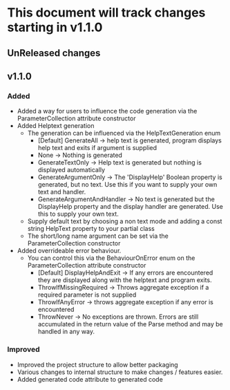 # This document will track changes starting in v1.1.0

## UnReleased changes

## v1.1.0
### Added
- Added a way for users to influence the code generation via the ParameterCollection attribute constructor
- Added Helptext generation
  - The generation can be influenced via the HelpTextGeneration enum
    - [Default] GenerateAll -> help text is generated, program displays help text and exits if argument is supplied
    - None -> Nothing is generated
    - GenerateTextOnly -> Help text is generated but nothing is displayed automatically
    - GenerateArgumentOnly -> The 'DisplayHelp' Boolean property is generated, but no text. Use this if you want to supply your own text and handler.
    - GenerateArgumentAndHandler -> No text is generated but the DisplayHelp property and the display handler are generated. Use this to supply your own text.
  - Supply default text by choosing a non text mode and adding a const string HelpText property to your partial class
  - The short/long name argument can be set via the ParameterCollection constructor
- Added overrideable error behaviour.
  - You can control this via the BehaviourOnError enum on the ParameterCollection attribute constructor
    - [Default] DisplayHelpAndExit -> If any errors are encountered they are displayed along with the helptext and program exits.
    - ThrowIfMissingRequired -> Throws aggregate exception if a required parameter is not supplied
    - ThrowIfAnyError -> throws aggregate exception if any error is encountered
    - ThrowNever -> No exceptions are thrown. Errors are still accumulated in the return value of the Parse method and may be handled in any way.
### Improved
- Improved the project structure to allow better packaging
- Various changes to internal structure to make changes / features easier.
- Added generated code attribute to generated code
